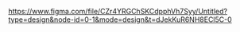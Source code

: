 https://www.figma.com/file/CZr4YRGChSKCdpphVh7Syy/Untitled?type=design&node-id=0-1&mode=design&t=dJekKuR6NH8ECl5C-0
